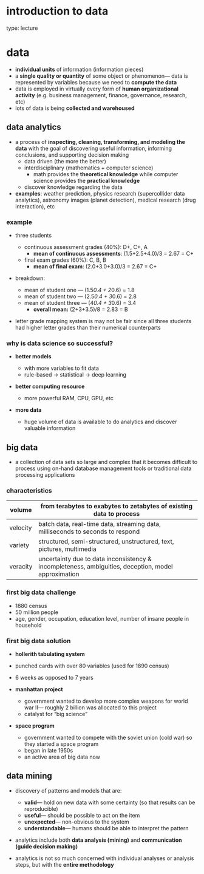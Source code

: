 # introduction to data

type: lecture

# data

- **individual units** of information (information pieces)
- a **single quality or quantity** of some object or phenomenon— data is represented by variables because we need to **compute the data**
- data is employed in virtually every form of **human organizational activity** (e.g. business management, finance, governance, research, etc)
- lots of data is being **collected and warehoused**

## data analytics

- a process of **inspecting, cleaning, transforming, and modeling the data** with the goal of discovering useful information, informing conclusions, and supporting decision making
    - data driven (the more the better)
    - interdisciplinary (mathematics + computer science)
        - math provides the **theoretical knowledge** while computer science provides the **practical knowledge**
    - discover knowledge regarding the data
- **examples**: weather prediction, physics research (supercollider data analytics), astronomy images (planet detection), medical research (drug interaction), etc

### example

- three students
    - continuous assessment grades (40%): D+, C+, A
        - **mean of continuous assessments**: (1.5+2.5+4.0)/3 = 2.67 = C+
    - final exam grades (60%): C, B, B
        - **mean of final exam**: (2.0+3.0+3.0)/3 = 2.67 = C+

- breakdown:
    - mean of student one — (1.5*0.4 + 2*0.6) = 1.8
    - mean of student two — (2.5*0.4 + 3*0.6) = 2.8
    - mean of student three — (4*0.4 + 3*0.6) = 3.4
        - **overall mean:** (2+3+3.5)/8 = 2.83 = B
- letter grade mapping system is may not be fair since all three students had higher letter grades than their numerical counterparts

### why is data science so successful?

- **better models**
    - with more variables to fit data
    - rule-based → statistical → deep learning

- **better computing resource**
    - more powerful RAM, CPU, GPU, etc
    

- **more data**
    - huge volume of data is available to do analytics and discover valuable information

## big data

- a collection of data sets so large and complex that it becomes difficult to process using on-hand database management tools or traditional data processing applications

### characteristics

| volume  | from terabytes to exabytes to zetabytes of existing data to process |
| --- | --- |
| velocity  | batch data, real-time data, streaming data, milliseconds to seconds to respond  |
| variety | structured, semi-structured, unstructured, text, pictures, multimedia |
| veracity | uncertainty due to data inconsistency & incompleteness, ambiguities, deception, model approximation |

### first big data challenge

- 1880 census
- 50 million people
- age, gender, occupation, education level, number of insane people in household

### first big data solution

- **hollerith tabulating system**
- punched cards with over 80 variables (used for 1890 census)
- 6 weeks as opposed to 7 years

- **manhattan project**
    - government wanted to develop more complex weapons for world war II— roughly 2 billion was allocated to this project
    - catalyst for “big science”

- **space program**
    - government wanted to compete with the soviet union (cold war) so they started a space program
    - began in late 1950s
    - an active area of big data now

## data mining

- discovery of patterns and models that are:
    - **valid**— hold on new data with some certainty (so that results can be reproducible)
    - **useful**— should be possible to act on the item
    - **unexpected**— non-obvious to the system
    - **understandable**— humans should be able to interpret the pattern


- analytics include both **data analysis (mining)** and **communication (guide decision making)**
- analytics is not so much concerned with individual analyses or analysis steps, but with the **entire methodology**
